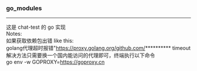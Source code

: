 ### go_modules
* * *
这是 chat-test 的 go 实现  
Notes:  
如果获取依赖包出错 like this:  
golang代理超时报错"https://proxy.golang.org/github.com/********** timeout  
解决方法只需要换一个国内能访问的代理即可，终端执行以下命令  
go env -w GOPROXY=https://goproxy.cn